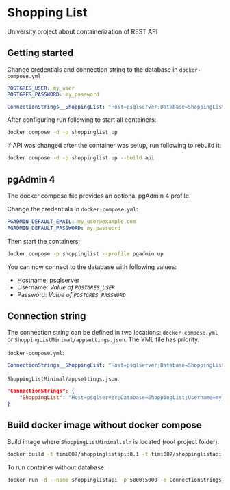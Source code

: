 # Shopping List

University project about containerization of REST API

## Getting started

Change credentials and connection string to the database in `docker-compose.yml`
```yml
POSTGRES_USER: my_user
POSTGRES_PASSWORD: my_password
```
```yml
ConnectionStrings__ShoppingList: "Host=psqlserver;Database=ShoppingList;Username=my_user;Password=my_password"
```

After configuring run following to start all containers:
```bash
docker compose -d -p shoppinglist up
```


If API was changed after the container was setup, run following to rebuild it:
```bash
docker compose -d -p shoppinglist up --build api
```

## pgAdmin 4

The docker compose file provides an optional pgAdmin 4 profile.

Change the credentials in `docker-compose.yml`:
```yml
PGADMIN_DEFAULT_EMAIL: my_user@example.com
PGADMIN_DEFAULT_PASSWORD: my_password
```

Then start the containers:
```bash
docker compose -p shoppinglist --profile pgadmin up
```

You can now connect to the database with following values:
- Hostname: psqlserver
- Username: *Value of `POSTGRES_USER`*
- Password: *Value of `POSTGRES_PASSWORD`*

## Connection string

The connection string can be defined in two locations: `docker-compose.yml` or `ShoppingListMinimal/appsettings.json`. The YML file has priority.

`docker-compose.yml`:
```yml
ConnectionStrings__ShoppingList: "Host=psqlserver;Database=ShoppingList;Username=my_user;Password=my_password"
```

`ShoppingListMinimal/appsettings.json`:
```json
"ConnectionStrings": {
    "ShoppingList": "Host=psqlserver;Database=ShoppingList;Username=my_user;Password=my_password"
}
```

## Build docker image without docker compose

Build image where `ShoppingListMinimal.sln` is located (root project folder):
```bash
docker build -t timi007/shoppinglistapi:0.1 -t timi007/shoppinglistapi:latest -f ./ShoppingListMinimal/Dockerfile .
```

To run container without database:
```bash
docker run -d --name shoppinglistapi -p 5000:5000 -e ConnectionStrings__ShoppingList="Host=db_host;Database=ShoppingList;Username=my_user;Password=my_password" timi007/shoppinglistapi:latest
```